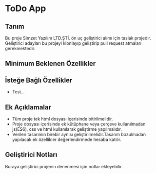 # ToDo App

## Tanım

Bu proje Simzet Yazılım LTD.ŞTİ. ön uç geliştirici alımı için taslak projedir. Geliştirici adayları bu projeyi klonlayıp geliştirip pull request atmaları gerekmektedir.

## Minimum Beklenen Özellikler

## İsteğe Bağlı Özellikler

- Test...

## Ek Açıklamalar

- Tüm proje tek html dosyası içerisinde bitirilmelidir.
- Proje dosyası içerisinde ek kütüphane veya çerçeve kullanılmadan js(ES6), css ve html kullanılarak geliştirme yapılmalıdır.
- Verilen tasarımın birebir aynısı geliştirilmelidir.Tasarım bozulmadan yapılacak ek özellikler değerlendirmede hesaba katılır.

## Geliştirici Notları

Buraya geliştirici projenin denenmesi için notlar ekleyebilir.
